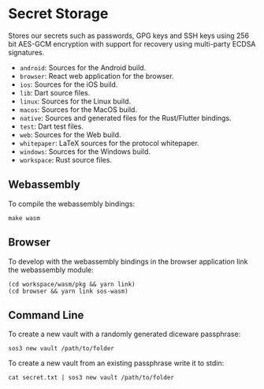 # Secret Storage

Stores our secrets such as passwords, GPG keys and SSH keys using 256 bit AES-GCM encryption with support for recovery using multi-party ECDSA signatures.

* `android`: Sources for the Android build.
* `browser`: React web application for the browser.
* `ios`: Sources for the iOS build.
* `lib`: Dart source files.
* `linux`: Sources for the Linux build.
* `macos`: Sources for the MacOS build.
* `native`: Sources and generated files for the Rust/Flutter bindings.
* `test`: Dart test files.
* `web`: Sources for the Web build.
* `whitepaper`: LaTeX sources for the protocol whitepaper.
* `windows`: Sources for the Windows build.
* `workspace`: Rust source files.

## Webassembly

To compile the webassembly bindings:

```
make wasm
```

## Browser

To develop with the webassembly bindings in the browser application link the webassembly module:

```
(cd workspace/wasm/pkg && yarn link)
(cd browser && yarn link sos-wasm)
```

## Command Line

To create a new vault with a randomly generated diceware passphrase:

```
sos3 new vault /path/to/folder
```

To create a new vault from an existing passphrase write it to stdin:

```
cat secret.txt | sos3 new vault /path/to/folder
```
